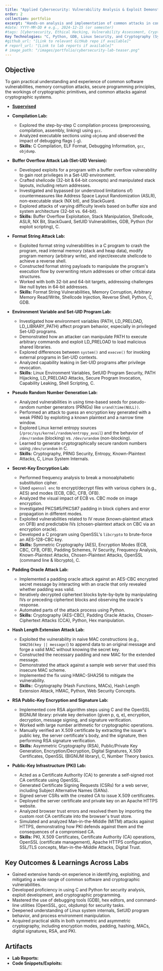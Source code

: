 ```yaml
---
title: "Applied Cybersecurity: Vulnerability Analysis & Exploit Demonstrations"
order: 2
collection: portfolio
excerpt: "Hands-on analysis and implementation of common attacks in controled enviroments, covering compilation process, buffer overflows, format string attacks, SetUID, environment variable exploits, secure random number generation, secret/public-key encryption (RSA, PKI), padding oracle attacks, and hash length extension attacks"
#date: YYYY-MM-DD # e.g., 2024-12-15 (or semester)
#tags: [Cybersecurity, Ethical Hacking, Vulnerability Assessment, Cryptography, C, Python, Linux Security, Buffer Overflow, Format String, SetUID, RSA, PKI]
Key Technologies: "C, Python, GDB, Linux Security, and Cryptography (Symmetric/Asymmetric, RSA, PKI, Hashes)"
#github_url: "[Link to relevant GitHub repo if available]"
# report_url: "[Link to lab reports if available]"
# image_path: "/images/portfolio/cybersecurity-lab-teaser.png"
---
```

## Objective
To gain practical understanding and experience of common software vulnerabilities, memory corruption attacks, secure programming principles, the workings of cryptographic primitives, and common attacks against cryptographic systems.
* [**Supervised**](https://www.linkedin.com/in/changlaidu/)
* **Compilation Lab:**
   * Explored the step-by-step C compilation process (preprocessing, compilation, assembly, linking) using `gcc`.
   * Analyzed executable sections using `objdump` and observed the impact of debugging flags (`-g`).
   * **Skills:** C Compilation, ELF Format, Debugging Information, `gcc`, `objdump`.

* **Buffer Overflow Attack Lab (Set-UID Version):**
   * Developed exploits for a program with a buffer overflow vulnerability to gain root privileges in a Set-UID environment.
   * Crafted shellcode (32-bit & 64-bit concepts) and manipulated stack layouts, including return addresses.
   * Investigated and bypassed (or understood limitations of) countermeasures like Address Space Layout Randomization (ASLR), non-executable stack (NX bit), and StackGuard.
   * Explored attacks of varying difficulty levels based on buffer size and system architecture (32-bit vs. 64-bit).
   * **Skills:** Buffer Overflow Exploitation, Stack Manipulation, Shellcode, ASLR, NX Bit, StackGuard, SetUID Vulnerabilities, GDB, Python (for exploit scripting), C.

* **Format String Attack Lab:**
  * Exploited format string vulnerabilities in a C program to crash the program, read internal memory (stack and heap data), modify program memory (arbitrary write), and inject/execute shellcode to achieve a reverse shell.
  * Constructed format string payloads to manipulate the program's execution flow by overwriting return addresses or other critical data structures.
  * Worked with both 32-bit and 64-bit targets, addressing challenges like null bytes in 64-bit addresses.
  * **Skills:** Format String Vulnerabilities, Memory Corruption, Arbitrary Memory Read/Write, Shellcode Injection, Reverse Shell, Python, C, GDB.

* **Environment Variable and Set-UID Program Lab:**
  * Investigated how environment variables (PATH, LD_PRELOAD, LD_LIBRARY_PATH) affect program behavior, especially in privileged Set-UID programs.
  * Demonstrated how an attacker can manipulate PATH to execute arbitrary commands and exploit LD_PRELOAD to load malicious shared libraries.
  * Explored differences between `system()` and `execve()` for invoking external programs in Set-UID contexts.
  * Analyzed capability leaking in Set-UID programs after privilege revocation.
  * **Skills:** Linux Environment Variables, SetUID Program Security, PATH Hijacking, LD_PRELOAD Attacks, Secure Program Invocation, Capability Leaking, Shell Scripting, C.

* **Pseudo Random Number Generation Lab:**
  * Analyzed vulnerabilities in using time-based seeds for pseudo-random number generators (PRNGs) like `srand(time(NULL))`.
  * Performed an attack to guess an encryption key generated with a weak PRNG by exploiting a known plaintext and a narrow time window.
  * Explored Linux kernel entropy sources (`/proc/sys/kernel/random/entropy_avail`) and the behavior of `/dev/random` (blocking) vs. `/dev/urandom` (non-blocking).
  * Learned to generate cryptographically secure random numbers using `/dev/urandom` in C.
  * **Skills:** Cryptography, PRNG Security, Entropy, Known-Plaintext Attacks, C, Linux System Internals.

* **Secret-Key Encryption Lab:**
  * Performed frequency analysis to break a monoalphabetic substitution cipher.
  * Used `openssl enc` to encrypt/decrypt files with various ciphers (e.g., AES) and modes (ECB, CBC, CFB, OFB).
  * Analyzed the visual impact of ECB vs. CBC mode on image encryption.
  * Investigated PKCS#5/PKCS#7 padding in block ciphers and error propagation in different modes.
  * Exploited vulnerabilities related to IV reuse (known-plaintext attack on OFB) and predictable IVs (chosen-plaintext attack on CBC via an encryption oracle).
  * Developed a C program using OpenSSL's `libcrypto` to brute-force an AES-128-CBC key.
  * **Skills:** Symmetric Cryptography (AES), Encryption Modes (ECB, CBC, CFB, OFB), Padding Schemes, IV Security, Frequency Analysis, Known-Plaintext Attacks, Chosen-Plaintext Attacks, OpenSSL (command line & libcrypto), C.

* **Padding Oracle Attack Lab:**
  * Implemented a padding oracle attack against an AES-CBC encrypted secret message by interacting with an oracle that only revealed whether padding was valid.
  * Iteratively decrypted ciphertext blocks byte-by-byte by manipulating IVs or preceding ciphertext blocks and observing the oracle's response.
  * Automated parts of the attack process using Python.
  * **Skills:** Cryptography (AES-CBC), Padding Oracle Attacks, Chosen-Ciphertext Attacks (CCA), Python, Hex manipulation.

* **Hash Length Extension Attack Lab:**
  * Exploited the vulnerability in naive MAC constructions (e.g., `SHA256(key || message)`) to append data to an original message and forge a valid MAC without knowing the secret key.
  * Constructed the necessary padding and new MAC for the extended message.
  * Demonstrated the attack against a sample web server that used this insecure MAC scheme.
  * Implemented the fix using HMAC-SHA256 to mitigate the vulnerability.
  * **Skills:**: Cryptography (Hash Functions, MACs), Hash Length Extension Attack, HMAC, Python, Web Security Concepts.

* **RSA Public-Key Encryption and Signature Lab:**
  * Implemented core RSA algorithm steps using C and the OpenSSL BIGNUM library: private key derivation (given p, q, e), encryption, decryption, message signing, and signature verification.
  * Worked with large number arithmetic for cryptographic operations.
  * Manually verified an X.509 certificate by extracting the issuer's public key, the server certificate's body, and the signature, then performing RSA signature verification.
  * **Skills:** Asymmetric Cryptography (RSA), Public/Private Key Generation, Encryption/Decryption, Digital Signatures, X.509 Certificates, OpenSSL (BIGNUM library), C, Number Theory basics.

* **Public-Key Infrastructure (PKI) Lab:**
  * Acted as a Certificate Authority (CA) to generate a self-signed root CA certificate using OpenSSL.
  * Generated Certificate Signing Requests (CSRs) for a web server, including Subject Alternative Names (SANs).
  * Signed server CSRs with the created CA to issue X.509 certificates.
  * Deployed the server certificate and private key on an Apache HTTPS website.
  * Analyzed browser trust errors and resolved them by importing the custom root CA certificate into the browser's trust store.
  * Simulated and analyzed Man-in-the-Middle (MITM) attacks against HTTPS, demonstrating how PKI defends against them and the consequences of a compromised CA.
  * **Skills:** PKI, X.509 Certificates, Certificate Authority (CA) operations, OpenSSL (certificate management), Apache HTTPS configuration, SSL/TLS concepts, Man-in-the-Middle Attacks, Digital Trust.

## Key Outcomes & Learnings Across Labs
 * Gained extensive hands-on experience in identifying, exploiting, and mitigating a wide range of common software and cryptographic vulnerabilities.
 * Developed proficiency in using C and Python for security analysis, exploit development, and cryptographic programming.
 * Mastered the use of debugging tools (GDB), hex editors, and command-line utilities (OpenSSL, gcc, objdump) for security tasks.
 * Deepened understanding of Linux system internals, SetUID program behavior, and process environment manipulation.
 * Acquired practical skills in both symmetric and asymmetric cryptography, including encryption modes, padding, hashing, MACs, digital signatures, RSA, and PKI.

## Artifacts
* **Lab Reports:**  
* **Code Snippets/Exploits:**  
